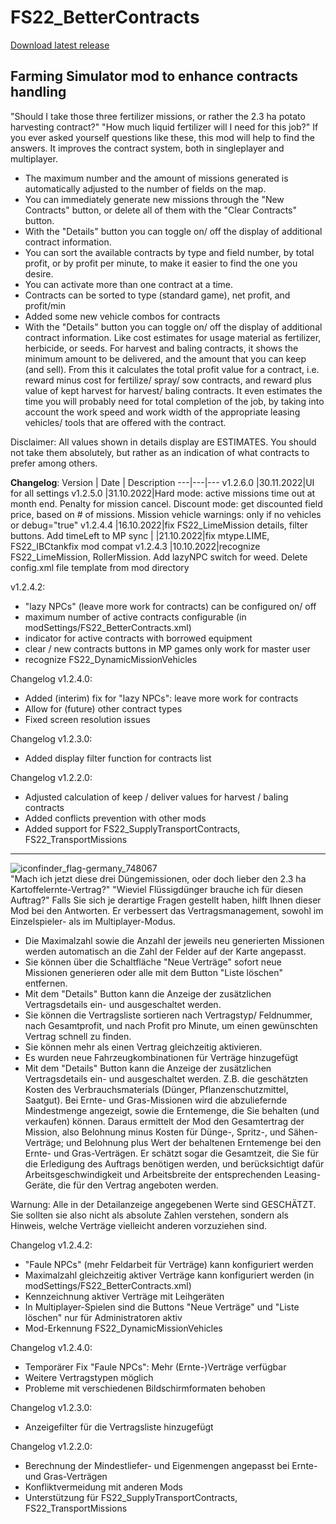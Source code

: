 # FS22_BetterContracts

[Download latest release](https://github.com/Mmtrx/FS22_BetterContracts/releases/latest)

Farming Simulator mod to enhance contracts handling
---
"Should I take those three fertilizer missions, or rather the 2.3 ha potato harvesting contract?" "How much liquid fertilizer will I need for this job?" If you ever asked yourself questions like these, this mod will help to find the answers. It improves the contract system, both in singleplayer and multiplayer.
- The maximum number and the amount of missions generated is automatically adjusted to the number of fields on the map.
- You can immediately generate new missions through the "New Contracts" button, or delete all of them with the "Clear Contracts" button.
- With the "Details" button you can toggle on/ off the display of additional contract information. 
- You can sort the available contracts by type and field number, by total profit, or by profit per minute, to make it easier to find the one you desire.
- You can activate more than one contract at a time.
- Contracts can be sorted to type (standard game), net profit, and profit/min
- Added some new vehicle combos for contracts
- With the "Details" button you can toggle on/ off the display of additional contract information. Like cost estimates for usage material as fertilizer, herbicide, or seeds. For harvest and baling contracts, it shows the minimum amount to be delivered, and the amount that you can keep (and sell). From this it calculates the total profit value for a contract, i.e. reward minus cost for fertilize/ spray/ sow contracts, and reward plus value of kept harvest for harvest/ baling contracts. It even estimates the time you will probably need for total completion of the job, by taking into account the work speed and work width of the appropriate leasing vehicles/ tools that are offered with the contract.

Disclaimer: All values shown in details display are ESTIMATES. You should not take them absolutely, but rather as an indication of what contracts to prefer among others.

**Changelog**:
Version | Date | Description
---|---|---
v1.2.6.0 |30.11.2022|UI for all settings
v1.2.5.0 |31.10.2022|Hard mode: active missions time out at month end. Penalty for mission cancel. Discount mode: get discounted field price, based on # of missions. Mission vehicle warnings: only if no vehicles or debug="true"
v1.2.4.4 |16.10.2022|fix FS22_LimeMission details, filter buttons. Add timeLeft to MP sync
|        |21.10.2022|fix mtype.LIME, FS22_IBCtankfix mod compat
v1.2.4.3 |10.10.2022|recognize FS22_LimeMission, RollerMission. Add lazyNPC switch for weed. Delete config.xml file template from mod directory

 v1.2.4.2:
- "lazy NPCs" (leave more work for contracts) can be configured on/ off
- maximum number of active contracts configurable (in modSettings/FS22_BetterContracts.xml)
- indicator for active contracts with borrowed equipment 
- clear / new contracts buttons in MP games only work for master user
- recognize FS22_DynamicMissionVehicles

Changelog v1.2.4.0:
- Added (interim) fix for "lazy NPCs": leave more work for contracts
- Allow for (future) other contract types 
- Fixed screen resolution issues

Changelog v1.2.3.0:
- Added display filter function for contracts list 

Changelog v1.2.2.0:
- Adjusted calculation of keep / deliver values for harvest / baling contracts
- Added conflicts prevention with other mods
- Added support for FS22_SupplyTransportContracts, FS22_TransportMissions
---
![iconfinder_flag-germany_748067](https://user-images.githubusercontent.com/7534621/114938948-08f06580-9e40-11eb-9bd9-cd9733f1c6bc.png)  
"Mach ich jetzt diese drei Düngemissionen, oder doch lieber den 2.3 ha Kartoffelernte-Vertrag?" "Wieviel Flüssigdünger brauche ich für diesen Auftrag?" Falls Sie sich je derartige Fragen gestellt haben, hilft Ihnen dieser Mod bei den Antworten. Er verbessert das Vertragsmanagement, sowohl im Einzelspieler- als im Multiplayer-Modus.
- Die Maximalzahl sowie die Anzahl der jeweils neu generierten Missionen werden automatisch an die Zahl der Felder auf der Karte angepasst.
- Sie können über die Schaltfläche "Neue Verträge" sofort neue Missionen generieren oder alle mit dem Button "Liste löschen" entfernen.
- Mit dem "Details" Button kann die Anzeige der zusätzlichen Vertragsdetails ein- und ausgeschaltet werden.
- Sie können die Vertragsliste sortieren nach Vertragstyp/ Feldnummer, nach Gesamtprofit, und nach Profit pro Minute, um einen gewünschten Vertrag schnell zu finden.
- Sie können mehr als einen Vertrag gleichzeitig aktivieren.
- Es wurden neue Fahrzeugkombinationen für Verträge hinzugefügt
- Mit dem "Details" Button kann die Anzeige der zusätzlichen Vertragsdetails ein- und ausgeschaltet werden. Z.B. die geschätzten Kosten des Verbrauchsmaterials (Dünger, Pflanzenschutzmittel, Saatgut). Bei Ernte- und Gras-Missionen wird die abzuliefernde Mindestmenge angezeigt, sowie die Erntemenge, die Sie behalten (und verkaufen) können. Daraus ermittelt der Mod den Gesamtertrag der Mission, also Belohnung minus Kosten für Dünge-, Spritz-, und Sähen-Verträge; und Belohnung plus Wert der behaltenen Erntemenge bei den Ernte- und Gras-Verträgen. Er schätzt sogar die Gesamtzeit, die Sie für die Erledigung des Auftrags benötigen werden, und berücksichtigt dafür Arbeitsgeschwindigkeit und Arbeitsbreite der entsprechenden Leasing-Geräte, die für den Vertrag angeboten werden.

Warnung: Alle in der Detailanzeige angegebenen Werte sind GESCHÄTZT. Sie sollten sie also nicht als absolute Zahlen verstehen, sondern als Hinweis, welche Verträge vielleicht anderen vorzuziehen sind.

Changelog v1.2.4.2:
- "Faule NPCs" (mehr Feldarbeit für Verträge) kann konfiguriert werden
- Maximalzahl gleichzeitig aktiver Verträge kann konfiguriert werden (in modSettings/FS22_BetterContracts.xml)
- Kennzeichnung aktiver Verträge mit Leihgeräten 
- In Multiplayer-Spielen sind die Buttons "Neue Verträge" und "Liste löschen" nur für Administratoren aktiv
- Mod-Erkennung FS22_DynamicMissionVehicles

Changelog v1.2.4.0:
- Temporärer Fix "Faule NPCs": Mehr (Ernte-)Verträge verfügbar
- Weitere Vertragstypen möglich 
- Probleme mit verschiedenen Bildschirmformaten behoben 

Changelog v1.2.3.0:
- Anzeigefilter für die Vertragsliste hinzugefügt 

Changelog v1.2.2.0:
- Berechnung der Mindestliefer- und Eigenmengen angepasst bei Ernte- und Gras-Verträgen
- Konfliktvermeidung mit anderen Mods
- Unterstützung für FS22_SupplyTransportContracts, FS22_TransportMissions

